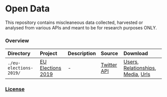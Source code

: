 # Open Data

This repository contains miscleaneous data collected, harvested or analysed from various APIs and meant to be for research purposes ONLY.

### Overview

| Directory | Project | Description | Source | Download |
| :--- | :--- |:--- | :--- | :--- |
| `./eu-elections-2019/` | [EU Elections 2019](https://elections,mediawatch.io/) | - | [Twitter API](https://developer.twitter.com) | [Users](https://github.com/cvcio/open-data/blob/master/eu-elections-2019/mediawatch_io_elections-media.csv), [Relationships](https://github.com/cvcio/open-data/blob/master/eu-elections-2019/mediawatch_io_elections-relationships-ob.csv), [Media](https://github.com/cvcio/open-data/blob/master/eu-elections-2019/mediawatch_io_elections-media.csv), [Urls](https://github.com/cvcio/open-data/blob/master/eu-elections-2019/mediawatch_io_elections-urls.csv) |

### [License](https://github.com/cvcio/open-data/blob/master/LICENSE)
